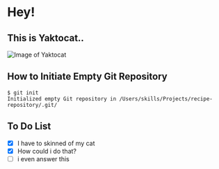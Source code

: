 # Hey!
## This is Yaktocat..
![Image of Yaktocat](https://octodex.github.com/images/yaktocat.png)

## How to Initiate Empty Git Repository

```
$ git init
Initialized empty Git repository in /Users/skills/Projects/recipe-repository/.git/
```

## To Do List
- [x] I have to skinned of my cat
- [x] How could i do that?
- [ ] i even answer this
